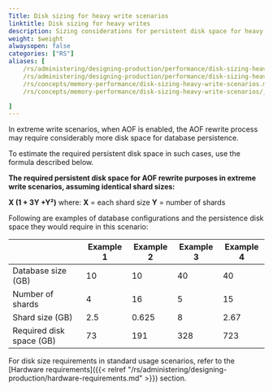 ```yaml
---
Title: Disk sizing for heavy write scenarios
linktitle: Disk sizing for heavy writes
description: Sizing considerations for persistent disk space for heavy throughput databases.
weight: $weight
alwaysopen: false
categories: ["RS"]
aliases: [
    /rs/administering/designing-production/performance/disk-sizing-heavy-write-scenarios.md,
    /rs/administering/designing-production/performance/disk-sizing-heavy-write-scenarios/,
    /rs/concepts/memory-performance/disk-sizing-heavy-write-scenarios.md,
    /rs/concepts/memory-performance/disk-sizing-heavy-write-scenarios/,

]
---
```

In extreme write scenarios, when AOF is enabled, the AOF rewrite process
may require considerably more disk space for database persistence.

To estimate the required persistent disk space in such cases, use the
formula described below.

**The required persistent disk space for AOF rewrite purposes in extreme
write scenarios, assuming identical shard sizes:**

**X (1 + 3Y +Y²)**
where:
**X** = each shard size
**Y** = number of shards

Following are examples of database configurations and the persistence
disk space they would require in this scenario:

|   | Example 1 | Example 2 | Example 3 | Example 4 |
|---|------------|-----------------|------------|-----------------|
| Database size (GB) | 10 | 10 | 40 | 40 |
| Number of shards | 4 | 16 | 5 | 15 |
| Shard size (GB) | 2.5 | 0.625 | 8 | 2.67 |
| Required disk space (GB) | 73 | 191 | 328 | 723 |

For disk size requirements in standard usage scenarios, refer to the
[Hardware
requirements]({{< relref "/rs/administering/designing-production/hardware-requirements.md" >}})
section.
